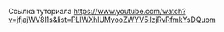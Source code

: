 
Ссылка туториала
https://www.youtube.com/watch?v=jfjajWV8l1s&list=PLlWXhlUMyooZWYV5ilzjRvRfmkYsDQuom